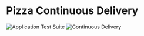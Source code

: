 # Pizza Continuous Delivery
![Application Test Suite](https://github.com/dbourdeveloper/pizzacd/workflows/Application%20Test%20Suite/badge.svg)
![Continuous Delivery](https://github.com/dbourdeveloper/pizzacd/workflows/Continuous%20Delivery/badge.svg)
